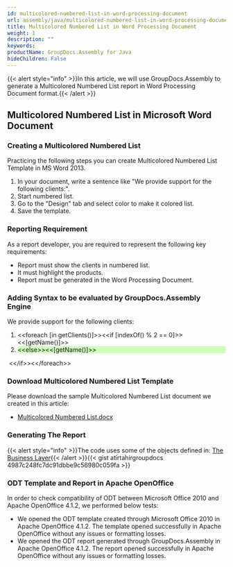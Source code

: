 ```yaml
---
id: multicolored-numbered-list-in-word-processing-document
url: assembly/java/multicolored-numbered-list-in-word-processing-document
title: Multicolored Numbered List in Word Processing Document
weight: 1
description: ""
keywords: 
productName: GroupDocs.Assembly for Java
hideChildren: False
---
```

{{< alert style="info" >}}In this article, we will use GroupDocs.Assembly to generate a Multicolored Numbered List report in Word Processing Document format.{{< /alert >}}

## Multicolored Numbered List in Microsoft Word Document

### Creating a Multicolored Numbered List

Practicing the following steps you can create Multicolored Numbered List Template in MS Word 2013.

1.  In your document, write a sentence like "We provide support for the following clients:".
2.  Start numbered list.
3.  Go to the "Design" tab and select color to make it colored list.
4.  Save the template.

### Reporting Requirement

As a report developer, you are required to represent the following key requirements:

*   Report must show the clients in numbered list.
*   It must highlight the products.
*   Report must be generated in the Word Processing Document.

### Adding Syntax to be evaluated by GroupDocs.Assembly Engine

We provide support for the following clients:

<ol>
	<li>&lt;&lt;foreach [in getClients()]>>&lt;&lt;if [indexOf() % 2 == 0]>>&lt;&lt;[getName()]>></li>
	<li style="background-color: #ceffbc">&lt;&lt;else>>&lt;&lt;[getName()]>></li>
</ol>

​		&lt;&lt;/if>>&lt;&lt;/foreach>>

### Download Multicolored Numbered List Template

Please download the sample Multicolored Numbered List document we created in this article:

*   [Multicolored Numbered List.docx](https://github.com/groupdocs-assembly/GroupDocs.Assembly-for-Java/blob/master/Examples/GroupDocs.Assembly.Examples.Java/Data/Storage/Word%20Templates/Multicolored%20Numbered%20List.docx?raw=true)

### Generating The Report

{{< alert style="info" >}}The code uses some of the objects defined in: [The Business Layer](https://docs.groupdocs.com/assembly/java/the-business-layer/){{< /alert >}}{{< gist atirtahirgroupdocs 4987c248fc7dc91dbbe9c56980c059fa >}}

### ODT Template and Report in Apache OpenOffice

In order to check compatibility of ODT between Microsoft Office 2010 and Apache OpenOffice 4.1.2, we performed below tests:

*   We opened the ODT template created through Microsoft Office 2010 in Apache OpenOffice 4.1.2. The template opened successfully in Apache OpenOffice without any issues or formatting losses.
*   We opened the ODT report generated through GroupDocs.Assembly in Apache OpenOffice 4.1.2. The report opened successfully in Apache OpenOffice without any issues or formatting losses.
